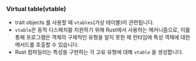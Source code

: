 
### Virtual table(vtable) 

- trait objects 를 사용할 때 `vtables`(가상 테이블)이 관련됩니다.
- `vtable`은 동적 디스패치를 지원하기 위해 Rust에서 사용하는 메커니즘으로, 이를 통해 프로그램은 객체의 구체적인 유형을 알지 못한 채 런타임에 특성 객체에 대한 메서드를 호출할 수 있습니다.
- Rust 컴파일러는 특성을 구현하는 각 고유 유형에 대해 `vtable` 을 생성합니다.